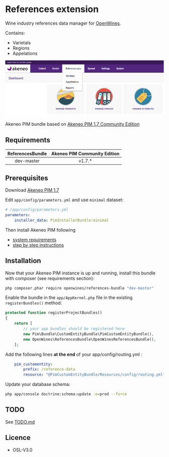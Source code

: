 # References extension

Wine industry references data manager for [OpenWines](http://openwines.eu).

Contains:

- Varietals
- Regions
- Appelations

![OpenWines references data](ScreenShot1.png)

Akeneo PIM bundle based on [Akeneo PIM 1.7 Community Edition](https://www.akeneo.com/download)


## Requirements

| ReferencesBundle   | Akeneo PIM Community Edition |
|:------------------:|:----------------------------:|
| dev-master         | v1.7.*                       |

## Prerequisites

Download [Akeneo PIM 1.7](https://www.akeneo.com/download/)

Edit `app/config/parameters.yml` and use `minimal` dataset:

```yaml
# /app/config/parameters.yml
parameters:
    installer_data: PimInstallerBundle:minimal
```

Then install Akeneo PIM following
- [system requirements](https://docs.akeneo.com/1.7/developer_guide/installation/system_requirements/system_install_debian8.html)
- [step by step instructions](https://docs.akeneo.com/latest/developer_guide/installation/installation_ce_archive.html)

## Installation

Now that your Akeneo PIM instance is up and running, 
install this bundle with composer (see requirements section):

```bash
php composer.phar require openwines/references-bundle "dev-master"
```

Enable the bundle in the `app/AppKernel.php` file in the existing `registerBundles()` method:

```php
protected function registerProjectBundles()
{
    return [
        // your app bundles should be registered here
        new Pim\Bundle\CustomEntityBundle\PimCustomEntityBundle(),
        new OpenWines\ReferencesBundle\OpenWinesReferencesBundle(),
    ];
```

Add the following lines **at the end** of your app/config/routing.yml :

```yaml
    pim_customentity:
        prefix: /reference-data
        resource: "@PimCustomEntityBundle/Resources/config/routing.yml"
```

Update your database schema:

```bash
php app/console doctrine:schema:update -e=prod --force
```


## TODO

See [TODO.md](TODO.md)


## Licence

- OSL-V3.0
